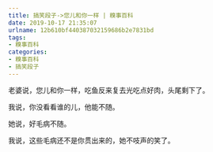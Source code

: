 ```yaml
---
title: 搞笑段子->您儿和你一样 | 糗事百科
date: 2019-10-17 21:35:07
urlname: 12b610bf440387032159686b2e7831bd
tags: 
- 糗事百科
categories:
- 糗事百科
- 搞笑段子
---
```

老婆说，您儿和你一样，吃鱼反来复去光吃点好肉，头尾剩下了。

我说，你没看看谁的儿，他能不随。

她说，好毛病不随。

我说，这些毛病还不是你贯出来的，她不吱声的笑了。


